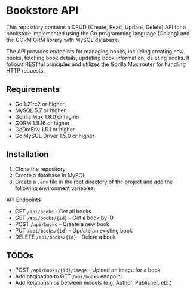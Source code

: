 # Bookstore API
This repository contains a CRUD (Create, Read, Update, Delete) API for a bookstore implemented using the Go programming language (Golang) and the GORM ORM library with MySQL database.

The API provides endpoints for managing books, including creating new books, fetching book details, updating book information, deleting books. It follows RESTful principles and utilizes the Gorilla Mux router for handling HTTP requests.

## Requirements
- Go  1.21rc2 or higher
- MySQL 5.7 or higher
- Gorilla Mux 1.8.0 or higher
- GORM 1.9.16 or higher
- GoDotEnv 1.5.1 or higher
- Go MySQL Driver 1.5.0 or higher

## Installation
1. Clone the repository
2. Create a database in MySQL
3. Create a `.env` file in the root directory of the project and add the following environment variables:

API Endpoints
- GET `/api/books` - Get all books
- GET `/api/books/{id}` - Get a book by ID
- POST `/api/books` - Create a new book
- PUT `/api/books/{id}` - Update an existing book
- DELETE `/api/books/{id}` - Delete a book

## TODOs
- POST `/api/books/{id}/image` - Upload an image for a book 
-  Add pagination to GET `/api/books` endpoint
-  Add Relationships between models (e.g. Author, Publisher, etc.)

